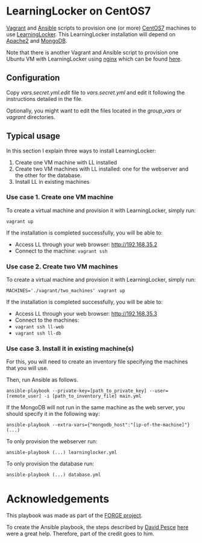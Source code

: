 # LearningLocker on CentOS7

[Vagrant](https://www.vagrantup.com/) and [Ansible](http://www.ansible.com/) scripts to provision one (or more) [CentOS7](https://www.centos.org/) machines to use [LearningLocker](http://learninglocker.net/). This LearningLocker installation will depend on [Apache2](http://httpd.apache.org/) and [MongoDB](https://www.mongodb.org/).

Note that there is another Vagrant and Ansible script to provision one Ubuntu VM with LearningLocker using [nginx](http://nginx.com/) which can be found [here](https://github.com/rael9/learninglocker-vagrant).

## Configuration

Copy _vars.secret.yml.edit_ file to  _vars.secret.yml_ and edit it following the instructions detailed in the file.

Optionally, you might want to edit the files located in the _group\_vars_ or _vagrant_ directories.

## Typical usage

In this section I explain three ways to install LearningLocker:

 1. Create one VM machine with LL installed
 2. Create two VM machines with LL installed: one for the webserver and the other for the database.
 3. Install LL in existing machines

### Use case 1. Create one VM machine

To create a virtual machine and provision it with LearningLocker, simply run:

    vagrant up

If the installation is completed successfully, you will be able to:

 * Access LL through your web browser: http://192.168.35.2
 * Connect to the machine: ```vagrant ssh```

### Use case 2. Create two VM machines

To create a virtual machine and provision it with LearningLocker, simply run:

    MACHINES='./vagrant/two_machines' vagrant up

If the installation is completed successfully, you will be able to:

 * Access LL through your web browser: http://192.168.35.3
 * Connect to the machines:
  * ```vagrant ssh ll-web```
  * ```vagrant ssh ll-db```

### Use case 3. Install it in existing machine(s)

For this, you will need to create an inventory file specifying the machines that you will use.

Then, run Ansible as follows.

    ansible-playbook --private-key=[path_to_private_key] --user=[remote_user] -i [path_to_inventory_file] main.yml

If the MongoDB will not run in the same machine as the web server, you should specify it in the following way:

    ansible-playbook --extra-vars={"mongodb_host":"[ip-of-the-machine]"} (...)

To only provision the webserver run:

    ansible-playbook (...) learninglocker.yml

To only provision the database run:

    ansible-playbook (...) database.yml


# Acknowledgements

This playbook was made as part of the [FORGE project](http://ict-forge.eu/).

To create the Ansible playbook, the steps described by [David Pesce](https://gist.github.com/davidpesce) [here](https://gist.github.com/davidpesce/7d6e1b81594ecbc72311) were a great help.
Therefore, part of the credit goes to him.
